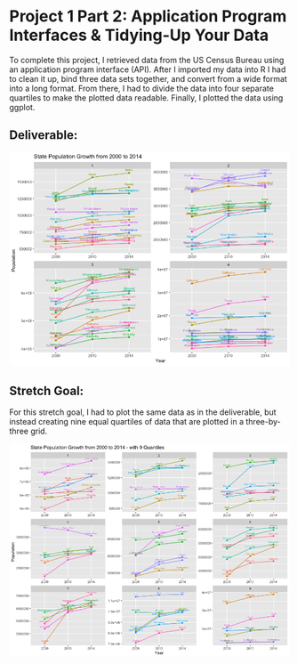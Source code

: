 # Project 1 Part 2: Application Program Interfaces & Tidying-Up Your Data

To complete this project, I retrieved data from the US Census Bureau using an application program interface (API). After I imported my data into R I had to clean it up, bind three data sets together, and convert from a wide format into a long format. From there, I had to divide the data into four separate quartiles to make the plotted data readable. Finally, I plotted the data using ggplot.

## Deliverable:
![](states_pop_plot.png)


## Stretch Goal:

For this stretch goal, I had to plot the same data as in the deliverable, but instead creating nine equal quartiles of data that are plotted in a three-by-three grid.

![](state_pop_stretchplot1.png)
